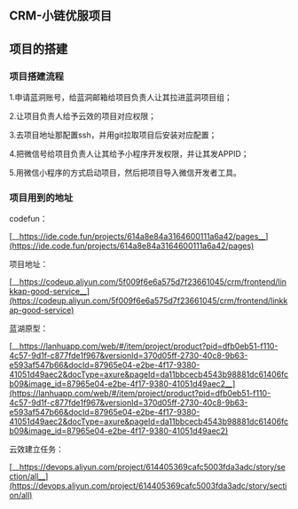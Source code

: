 
## CRM-小链优服项目
## 项目的搭建

### 项目搭建流程

1.申请蓝洞账号，给蓝洞邮箱给项目负责人让其拉进蓝洞项目组；

2.让项目负责人给予云效的项目对应权限；

3.去项目地址那配置ssh，并用git拉取项目后安装对应配置；

4.把微信号给项目负责人让其给予小程序开发权限，并让其发APPID；

5.用微信小程序的方式启动项目，然后把项目导入微信开发者工具。

### 项目用到的地址

codefun：

[__https://ide.code.fun/projects/614a8e84a3164600111a6a42/pages__](https://ide.code.fun/projects/614a8e84a3164600111a6a42/pages)

项目地址：

[__https://codeup.aliyun.com/5f009f6e6a575d7f23661045/crm/frontend/linkkap-good-service__](https://codeup.aliyun.com/5f009f6e6a575d7f23661045/crm/frontend/linkkap-good-service)

蓝湖原型：

[__https://lanhuapp.com/web/#/item/project/product?pid=dfb0eb51-f110-4c57-9d1f-c877fde1f967&versionId=370d05ff-2730-40c8-9b63-e593af547b66&docId=87965e04-e2be-4f17-9380-41051d49aec2&docType=axure&pageId=da11bbcecb4543b98881dc61406fcb09&image_id=87965e04-e2be-4f17-9380-41051d49aec2__](https://lanhuapp.com/web/#/item/project/product?pid=dfb0eb51-f110-4c57-9d1f-c877fde1f967&versionId=370d05ff-2730-40c8-9b63-e593af547b66&docId=87965e04-e2be-4f17-9380-41051d49aec2&docType=axure&pageId=da11bbcecb4543b98881dc61406fcb09&image_id=87965e04-e2be-4f17-9380-41051d49aec2)

云效建立任务：

[__https://devops.aliyun.com/project/614405369cafc5003fda3adc/story/section/all__](https://devops.aliyun.com/project/614405369cafc5003fda3adc/story/section/all)

